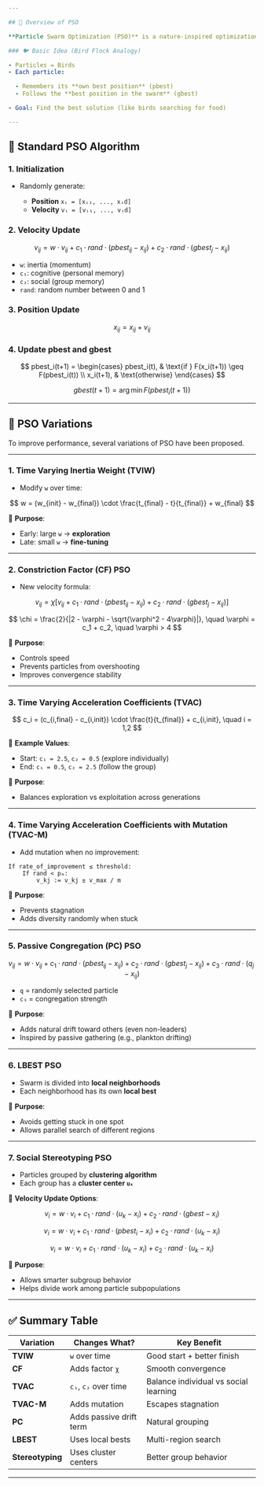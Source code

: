 ```yaml
---

## 🔷 Overview of PSO

**Particle Swarm Optimization (PSO)** is a nature-inspired optimization method invented in 1995 by Kennedy & Eberhart.

### 🐦 Basic Idea (Bird Flock Analogy)

- Particles = Birds
- Each particle:

  - Remembers its **own best position** (pbest)
  - Follows the **best position in the swarm** (gbest)

- Goal: Find the best solution (like birds searching for food)

---
```


## 🧮 Standard PSO Algorithm

### **1. Initialization**

- Randomly generate:

  - **Position** `xᵢ = [xᵢ₁, ..., xᵢd]`
  - **Velocity** `vᵢ = [vᵢ₁, ..., vᵢd]`

### **2. Velocity Update**

$$
v_{ij} = w \cdot v_{ij} + c_1 \cdot rand \cdot (pbest_{ij} - x_{ij}) + c_2 \cdot rand \cdot (gbest_j - x_{ij})
$$

- `w`: inertia (momentum)
- `c₁`: cognitive (personal memory)
- `c₂`: social (group memory)
- `rand`: random number between 0 and 1

### **3. Position Update**

$$
x_{ij} = x_{ij} + v_{ij}
$$

### **4. Update pbest and gbest**

$$
pbest_i(t+1) = \begin{cases}
pbest_i(t), & \text{if } F(x_i(t+1)) \geq F(pbest_i(t)) \\
x_i(t+1), & \text{otherwise}
\end{cases}
$$

$$
gbest(t+1) = \arg\min F(pbest_i(t+1))
$$

---

## 🔁 PSO Variations

To improve performance, several variations of PSO have been proposed.

---

### **1. Time Varying Inertia Weight (TVIW)**

- Modify `w` over time:

$$
w = (w_{init} - w_{final}) \cdot \frac{t_{final} - t}{t_{final}} + w_{final}
$$

🔹 **Purpose**:

- Early: large `w` → **exploration**
- Late: small `w` → **fine-tuning**

---

### **2. Constriction Factor (CF) PSO**

- New velocity formula:

$$
v_{ij} = \chi \left[v_{ij} + c_1 \cdot rand \cdot (pbest_{ij} - x_{ij}) + c_2 \cdot rand \cdot (gbest_j - x_{ij})\right]
$$

$$
\chi = \frac{2}{|2 - \varphi - \sqrt{\varphi^2 - 4\varphi}|}, \quad \varphi = c_1 + c_2, \quad \varphi > 4
$$

🔹 **Purpose**:

- Controls speed
- Prevents particles from overshooting
- Improves convergence stability

---

### **3. Time Varying Acceleration Coefficients (TVAC)**

$$
c_i = (c_{i,final} - c_{i,init}) \cdot \frac{t}{t_{final}} + c_{i,init}, \quad i = 1,2
$$

🔹 **Example Values**:

- Start: `c₁ = 2.5`, `c₂ = 0.5` (explore individually)
- End: `c₁ = 0.5`, `c₂ = 2.5` (follow the group)

🔹 **Purpose**:

- Balances exploration vs exploitation across generations

---

### **4. Time Varying Acceleration Coefficients with Mutation (TVAC-M)**

- Add mutation when no improvement:

```text
If rate_of_improvement ≤ threshold:
    If rand < pₘ:
        v_kj := v_kj ± v_max / m
```

🔹 **Purpose**:

- Prevents stagnation
- Adds diversity randomly when stuck

---

### **5. Passive Congregation (PC) PSO**

$$
v_{ij} = w \cdot v_{ij} + c_1 \cdot rand \cdot (pbest_{ij} - x_{ij}) + c_2 \cdot rand \cdot (gbest_j - x_{ij}) + c_3 \cdot rand \cdot (q_j - x_{ij})
$$

- `q` = randomly selected particle
- `c₃` = congregation strength

🔹 **Purpose**:

- Adds natural drift toward others (even non-leaders)
- Inspired by passive gathering (e.g., plankton drifting)

---

### **6. LBEST PSO**

- Swarm is divided into **local neighborhoods**
- Each neighborhood has its own **local best**

🔹 **Purpose**:

- Avoids getting stuck in one spot
- Allows parallel search of different regions

---

### **7. Social Stereotyping PSO**

- Particles grouped by **clustering algorithm**
- Each group has a **cluster center `uₖ`**

🔹 **Velocity Update Options**:

$$
v_i = w \cdot v_i + c_1 \cdot rand \cdot (u_k - x_i) + c_2 \cdot rand \cdot (gbest - x_i)
$$

$$
v_i = w \cdot v_i + c_1 \cdot rand \cdot (pbest_i - x_i) + c_2 \cdot rand \cdot (u_k - x_i)
$$

$$
v_i = w \cdot v_i + c_1 \cdot rand \cdot (u_k - x_i) + c_2 \cdot rand \cdot (u_k - x_i)
$$

🔹 **Purpose**:

- Allows smarter subgroup behavior
- Helps divide work among particle subpopulations

---

## ✅ Summary Table

| Variation        | Changes What?           | Key Benefit                           |
| ---------------- | ----------------------- | ------------------------------------- |
| **TVIW**         | `w` over time           | Good start + better finish            |
| **CF**           | Adds factor `χ`         | Smooth convergence                    |
| **TVAC**         | `c₁`, `c₂` over time    | Balance individual vs social learning |
| **TVAC-M**       | Adds mutation           | Escapes stagnation                    |
| **PC**           | Adds passive drift term | Natural grouping                      |
| **LBEST**        | Uses local bests        | Multi-region search                   |
| **Stereotyping** | Uses cluster centers    | Better group behavior                 |

---
